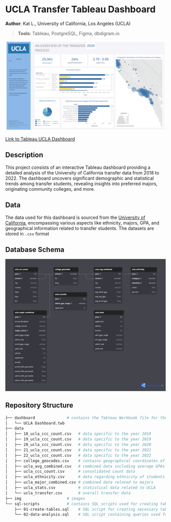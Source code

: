 # UCLA Transfer Tableau Dashboard 

**Author**: Kat L., University of California, Los Angeles (UCLA)

> **Tools**: Tableau, PostgreSQL, Figma, dbdigram.io

![An Overview of the Dashboard](<img/UCLA Transfer Dashboard.png>)

[Link to Tableau UCLA Dashboard](https://public.tableau.com/app/profile/katrina.ione.limqueco1904/viz/UCLADashboard_16960345168190/UCLATransferDashboard?publish=yes)


## Description 
This project consists of an interactive Tableau dashboard providing a detailed analysis of the University of California transfer data from 2018 to 2022. The dashboard uncovers significant demographic and statistical trends among transfer students, revealing insights into preferred majors, originating community colleges, and more.

## Data 
The data used for this dashboard is sourced from the [University of California](https://www.universityofcalifornia.edu/), encompassing various aspects like ethnicity, majors, GPA, and geographical information related to transfer students. The datasets are stored in `.csv` format

## Database Schema
![Database](img/uc-transfers-dbd.png)

## Repository Structure  
```bash 
├── dashboard              # contains the Tableau Workbook file for the dashboard
│   └── UCLA Dashboard.twb 
├── data                   
│   ├── 18_ucla_ccc_count.csv   # data specific to the year 2018
│   ├── 19_ucla_ccc_count.csv   # data specific to the year 2019
│   ├── 20_ucla_ccc_count.csv   # data specific to the year 2020
│   ├── 21_ucla_ccc_count.csv   # data specific to the year 2021
│   ├── 22_ucla_ccc_count.csv   # data specific to the year 2022
│   ├── college_geocodes.csv    # contains geographical coordinates of colleges
│   ├── ucla_avg_combined.csv   # combined data including average GPAs
│   ├── ucla_ccc_count.csv      # consolidated count data
│   ├── ucla_ethnicity.csv      # data regarding ethnicity of students
│   ├── ucla_major_combined.csv # combined data related to majors
│   ├── ucla_stats.csv          # statistical data related to UCLA
│   └── ucla_transfer.csv       # overall transfer data
├── img                    # images
└── sql-scripts            # contains SQL scripts used for creating tables and performing data analysis
    ├── 01-create-tables.sql    # SQL script for creating necessary tables in the database
    └── 02-data-analysis.sql    # SQL script containing queries used for performing comprehensive data analysis
```
